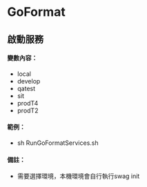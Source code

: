 # GoFormat

## 啟動服務

#### 變數內容：
- local
- develop
- qatest
- sit
- prodT4
- prodT2

#### 範例：
- sh RunGoFormatServices.sh

#### 備註：
- 需要選擇環境，本機環境會自行執行swag init